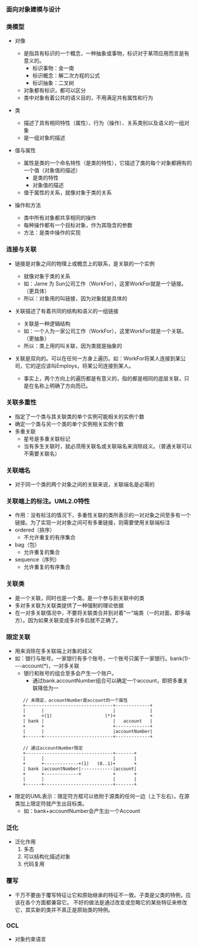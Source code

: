 ### 面向对象建模与设计 

### 类模型
 * 对像
   + 是指具有标识的一个概念，一种抽象或事物，标识对于某项应用而言是有意义的。
      - 标识事物：金一南
      - 标识概念：解二次方程的公式
      - 标识抽象：二叉树
   + 对象都有标识，都可以区分
   + 类中对象有着公共的语义目的，不用满足共有属性和行为
   
 * 类
   + 描述了具有相同特性（属性）、行为（操作）、关系类别以及语义的一组对象
   + 是一组对象的描述
   
   
 * 值与属性
   + 属性是类的一个命名特性（是类的特性），它描述了类的每个对象都拥有的一个值（对象值的描述）
      - 是类的特性
      - 对象值的描述
   + 值于属性的关系，就像对象于类的关系
   
 * 操作和方法
   + 类中所有对象都共享相同的操作
   + 每种操作都有一个目标对象，作为其隐含的参数
   + 方法：是类中操作的实现
   
   
### 连接与关联
 * 链接是对象之间的物理上或概念上的联系，是关联的一个实例
   + 就像对象于类的关系
   + 如：Jame 为 Sun公司工作（WorkFor），这里WorkFor就是一个链接。（更具体）
   + 所以：对象用的叫链接，因为对象就是具体的
 * 关联描述了有着共同的结构和语义的一组链接
   + 关联是一种逻辑结构
   + 如：一个人为一家公司工作（WorkFor），这里WorkFor就是一个关联。（更抽象）
   + 所以：类上用的叫关联，因为类就是抽象的
   
 * 关联是双向的。可以在任何一方身上遍历。如：WorkFor将某人连接到某公司，它的逆应该叫Employs，将某公司连接到某人。
   + 事实上，两个方向上的遍历都是有意义的，指的都是相同的底层关联，只是在名称上明确了方向而已。

### 关联多重性
 * 指定了一个类与其关联类的单个实例可能相关的实例个数
 * 确定一个类与另一个类的单个实例相关实例个数
 * 多重关联
   + 星号是多重关联标记
   + 当有多生关联时，就必须用关联名或关联端名来消除歧义。（普通关联可以不需要关联名）
   
### 关联端名
 * 对于同一个类的两个对象之间的关联来说，关联端名是必需的
 
### 关联端上的标注。UML2.0特性
 * 作用：没有标注的情况下，多重性关联的类所表示的一对对象之间至多有一个链接。为了实现一对对象之间可有多重链接，则需要使用关联端标注
 * ordered（排序）
   + 不允许重复的有序集合
 * bag（包）
   + 允许重复的集合
 * sequence（序列）
   + 允许重复的有序集合
 
### 关联类
 * 是一个关联，同时也是一个类。是一个参与到关联中的类 
 * 多对多关联为关联类提供了一种强制的理论依据
 * 在一对多关联情况中，不要将关联类合并到对着”一“端类（一的对面，即多端方）。因为如果关联变成多对多后就不正确了。
 
### 限定关联
 * 用来消除在多关联端上对象的歧义
 * 如：银行与账号。一家银行有多个账号，一个账号只属于一家银行。bank(1)----account(*)，一对多关联
   + 银行和账号的组合至多会产生一个账户。
      - 通过bank.accountNumber组合可以确定一个account，即把多重关联降低为一
   ```
      // 未限定，accountNumber是account的一个属性
      +---------------------------------+-------------+
      |      |                          |             |
      +      +(1)                    (*)+             +
      | bank |                          |   account   |
      +      +                          +-------------+
      |      |                          |accountNumber|
      +------+--------------------------+-------------+
      
      // 通过accountNumber限定
      +---------------------------------+-------+
      |      |                          |       |
      +      +-------------+(1)   (0..1)+       +
      | bank |accountNumber|------------|account|
      +      +-------------+            +       +
      |      |                          |       |
      +------+--------------------------+-------+
   
   ```
 * 限定的UML表示：限定符方框可以依附于源类的任何一边（上下左右）。在源类加上限定符就产生出目标类。
    + 如：bank+accountNumber会产生出一个Account
   
### 泛化
 * 泛化作用
   1. 多态
   2. 可以结构化描述对象
   3. 代码复用
   
### 覆写
 * 千万不要由于覆写特征让它和原始继承的特征不一致。子类是父类的特例，应该在各个方面都兼容它。
 不好的做法是通过改变或忽略它的某些特征来修改它，其实新的类并不真正是原始类的特例。
 
### OCL
 * 对象约束语言